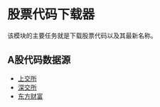 # 股票代码下载器
该模块的主要任务就是下载股票代码以及其最新名称。

## A股代码数据源
* [上交所](./downloader/SH_A_Code_sjs.ts)
* [深交所](./downloader/SZ_A_Code_sjs.ts)
* [东方财富](./downloader/SH_SZ_A_Code_dfcf.ts)